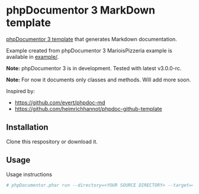 # phpDocumentor 3 MarkDown template
[phpDocumentor 3 template](https://docs.phpdoc.org/latest/getting-started/changing-the-look-and-feel.html) that generates Markdown documentation.

Example created from phpDocumentor 3 MarioisPizzeria example is available in [example/](example/).

**Note:** phpDocumentor 3 is in development. Tested with latest v3.0.0-rc.

**Note:** For now it documents only classes and methods. Will add more soon.

Inspired by: 
* https://github.com/evert/phpdoc-md
* https://github.com/heimrichhannot/phpdoc-github-template

## Installation
Clone this respository or download it.

## Usage
Usage instructions

```bash
# phpDocumentor.phar run --directory=<YOUR SOURCE DIRECTORY> --target=<TARGET DIRECTORY> --template=<PATH TO THIS REPOSITORY/themes/md>
```

